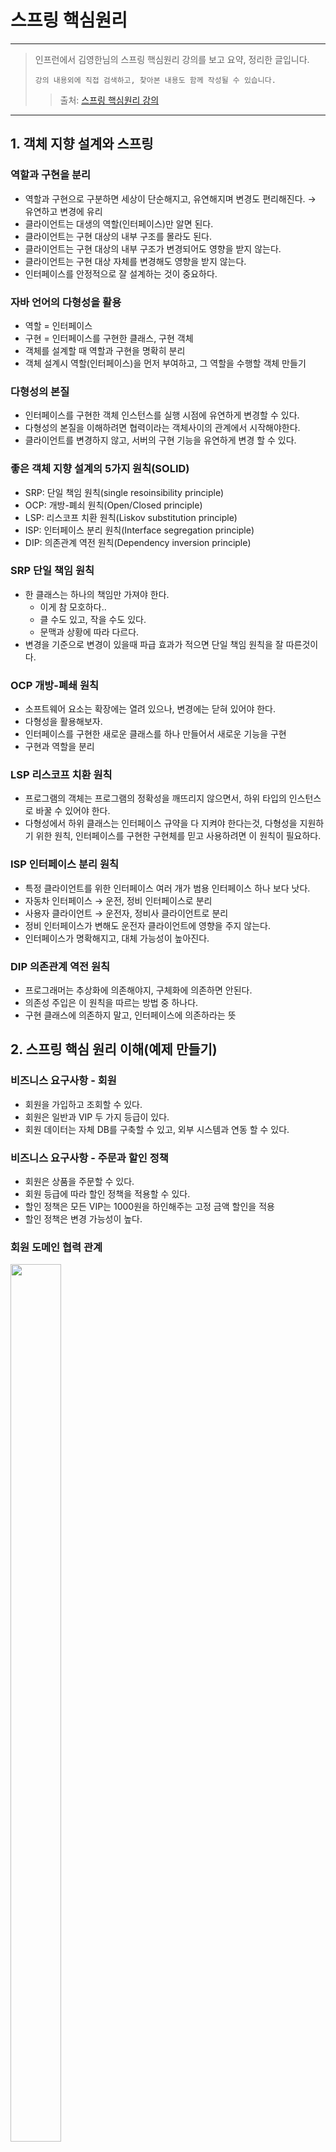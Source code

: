 # 스프링 핵심원리

---

> 인프런에서 김영한님의 스프링 핵심원리 강의를 보고 요약, 정리한 글입니다.
>
>
> `강의 내용외에 직접 검색하고, 찾아본 내용도 함께 작성될 수 있습니다.`
>
> > 출처: <a href = https://www.inflearn.com/course/스프링-핵심-원리-기본편/dashboard>스프링 핵심원리 강의</a>
> >

---

## 1. 객체 지향 설계와 스프링

### 역할과 구현을 분리

- 역할과 구현으로 구분하면 세상이 단순해지고, 유연해지며 변경도 편리해진다. → 유연하고 변경에 유리
- 클라이언트는 대생의 역할(인터페이스)만 알면 된다.
- 클라이언트는 구현 대상의 내부 구조를 몰라도 된다.
- 클라이언트는 구현 대상의 내부 구조가 변경되어도 영향을 받지 않는다.
- 클라이언트는 구현 대상 자체를 변경해도 영향을 받지 않는다.
- 인터페이스를 안정적으로 잘 설계하는 것이 중요하다.

### 자바 언어의 다형성을 활용

- 역할 = 인터페이스
- 구현 = 인터페이스를 구현한 클래스, 구현 객체
- 객체를 설계할 때 역할과 구현을 명확히 분리
- 객체 설계시 역할(인터페이스)을 먼저 부여하고, 그 역할을 수행할 객체 만들기

### 다형성의 본질

- 인터페이스를 구현한 객체 인스턴스를 실행 시점에 유연하게 변경할 수 있다.
- 다형성의 본질을 이해하려면 협력이라는 객체사이의 관계에서 시작해야한다.
- 클라이언트를 변경하지 않고, 서버의 구현 기능을 유연하게 변경 할 수 있다.

### 좋은 객체 지향 설계의 5가지 원칙(SOLID)

- SRP: 단일 책임 원칙(single resoinsibility principle)
- OCP: 개방-폐쇠 원칙(Open/Closed principle)
- LSP: 리스코프 치환 원칙(Liskov substitution principle)
- ISP: 인터페이스 분리 원칙(Interface segregation principle)
- DIP: 의존관계 역전 원칙(Dependency inversion principle)

### SRP 단일 책임 원칙

- 한 클래스는 하나의 책임만 가져야 한다.
    - 이게 참 모호하다..
    - 클 수도 있고, 작을 수도 있다.
    - 문맥과 상황에 따라 다르다.
- 변경을 기준으로 변경이 있을때 파급 효과가 적으면 단일 책임 원칙을 잘 따른것이다.

### OCP 개방-폐쇄 원칙

- 소프트웨어 요소는 확장에는 열려 있으나, 변경에는 닫혀 있어야 한다.
- 다형성을 활용해보자.
- 인터페이스를 구현한 새로운 클래스를 하나 만들어서 새로운 기능을 구현
- 구현과 역할을 분리

### LSP 리스코프 치환 원칙

- 프로그램의 객체는 프로그램의 정확성을 깨뜨리지 않으면서, 하위 타입의 인스턴스로 바꿀 수 있어야 한다.
- 다형성에서 하위 클래스는 인터페이스 규약을 다 지켜야 한다는것, 다형성을 지원하기 위한 원칙, 인터페이스를 구현한 구현체를 믿고 사용하려면 이 원칙이 필요하다.

### ISP 인터페이스 분리 원칙

- 특정 클라이언트를 위한 인터페이스 여러 개가 범용 인터페이스 하나 보다 낫다.
- 자동차 인터페이스 → 운전, 정비 인터페이스로 분리
- 사용자 클라이언트 → 운전자, 정비사 클라이언트로 분리
- 정비 인터페이스가 변해도 운전자 클라이언트에 영향을 주지 않는다.
- 인터페이스가 명확해지고, 대체 가능성이 높아진다.

### DIP 의존관계 역전 원칙

- 프로그래머는 추상화에 의존해야지, 구체화에 의존하면 안된다.
- 의존성 주입은 이 원칙을 따르는 방법 중 하나다.
- 구현 클래스에 의존하지 말고, 인터페이스에 의존하라는 뜻

## 2. 스프링 핵심 원리 이해(예제 만들기)

### 비즈니스 요구사항 - 회원

- 회원을 가입하고 조회할 수 있다.
- 회원은 일반과 VIP 두 가지 등급이 있다.
- 회원 데이터는 자체 DB를 구축할 수 있고, 외부 시스템과 연동 할 수 있다.

### 비즈니스 요구사항 - 주문과 할인 정책

- 회원은 상품을 주문할 수 있다.
- 회원 등급에 따라 할인 정책을 적용할 수 있다.
- 할인 정책은 모든 VIP는 1000원을 하인해주는 고정 금액 할인을 적용
- 할인 정책은 변경 가능성이 높다.

### 회원 도메인 협력 관계

<img src="https://user-images.githubusercontent.com/78953393/147388122-d01f35f8-c368-4500-95d3-c9bf240223e9.png" height="60%" width="40%">

### 회원 클래스 다이어그램

<img src="https://user-images.githubusercontent.com/78953393/147388124-c115190b-781a-4dd7-b81d-24b73f5bbacb.png" height="60%" width="40%">

### 회원 객체 다이어그램

<img src="https://user-images.githubusercontent.com/78953393/147388125-67fa3eaa-1f5d-4b11-af42-62afd171af39.png" height="60%" width="40%">

### 회원 도메인 개발

- 스프링 없이 순수 자바로만 개발

```java
public class Member {
    private Long id;
    private String name;
    private Grade grade;
...
}
```

- Member 클래스

```java
public interface MemberRepository {
    void save(Member member);
    Member findById(Long memberId);
}
```

- 멤버 저장소를 인터페이스로 선언

```java
public class MemoryMemberRepository implements MemberRepository {
    private static Map<Long, Member> store = new HashMap<>();
    
    @Override
    public void save(Member member) {
        store.put(member.getId(), member);
    }
    
    @Override
    public Member findById(Long memberId) {
        return store.get(memberId);
    }
}
```

- 앞으로 사용될 DB가 정해지지 않았기 때문에 우선 개발을 위해 메모리 저장으로 만들고 추후 DB가 정해지면, 구현체를 변경하여 사용
- 메모리에 저장되는 저장소 생성
- 저장과 조회 기능

```java
public interface MemberService {
    void join(Member member);
    Member findMember(Long memberId);
}
```

- 멤버 서비스 인터페이스로 선언

```java
public class MemberServiceImpl implements MemberService {
    private final MemberRepository memberRepository = new MemoryMemberRepository();
    
    @Override
    public void join(Member member) {
        memberRepository.save(member);
    }

    @Override
    public Member findMember(Long memberId) {
        return memberRepository.findById(memberId);
    }
}
```

- 멤버 서비스 구현체
- 구현체가 하나면 인터페스명 뒤에 Impl의 붙이는것이 관례이다.
- 다형성을 잘 활용하였지만, 이게 과연 좋은 객체지향 설계에 부합할까?

### 회원 도메인 실행과 테스트

```java
public class MemberApp {
    public static void main(String[] args) {
        MemberService memberService = new MemberServiceImpl();
        Member member = new Member(1L, "memberA", Grade.VIP);
        memberService.join(member);
        
        Member findMember = memberService.findMember(1L);
    
        System.out.println("new member = " + member.getName());
        System.out.println("findMember = " + findMember.getName());
    }
}
```

- 순수한 자바로만 이루어져 있다.
- 메인 클래스를 만들어서 테스트하는것은 한계가 뚜렷하다, 테스트 코드 작성해서 테스트

```java
import org.junit.jupiter.api.Test;

public class MemberServiceTest {
	
    MemberService memberService = new MemberServiceImpl();
    
    @Test
    void join() {
        // given
        Member member = new Member(1L, "memberA", Grade.VIP);

        // when
        memberService.join(member);
        Member findMember = memberService.findMember(1L);
        
        // then
        Assertions.assertThat(member).isEqualTo(findMember);
    }
}
```

- `Assertions`를 사용(단, `org.assertj.core.api`에 있는 Assertions를 사용)
- 테스트코드는 선택이 아닌 필수!

### 주문 도메인 역할

<img src="https://user-images.githubusercontent.com/78953393/147388127-2fa4d748-4dbf-410f-96d4-7713c851781a.png" height="60%" width="40%">

- 주문 생성: 클라이언트는 주문 서비스에 주문 생성을 요청한다.
- 회원 조회: 할인을 위해서 회원 등급이 필요하다. 그래서 주문 서비스는 회원 저장소에서 회원을 조회
- 할인 적용: 주문 서비스는 회원 등급에 따른 할인 여부를 할인 정책에 위임
- 주문 결과 반환: 주문 서비스는 할인 결과를 포함한 주문 결과를 반환한다.
    - 실제로는 주문 데이터를 DB에 저장하지만, 지금은 단순하게 주문 결과를 반환

### 주문 도메인 전체

<img src="https://user-images.githubusercontent.com/78953393/147388128-3cafc743-fb64-4557-b0b2-eefe31a8bf60.png" height="60%" width="40%">

### 주문과 할인 도메인 개발

```java
public interface DiscountPolicy {
    int discount(Member member, int price);
}
```

- 할인 인터페이스

```java
public class FixDiscountPolicy implements DiscountPolicy {
	
    private int discountFixAmount = 1000;
    
    @Override
    public int discount(Member member, int price) {
        if (member.getGrade() == Grade.VIP) {
            return discountFixAmount;
        }
        return 0;
    }
}
```

- 고정 할인 구현
- 고객 등급이 VIP이면, 고정 금액을 반환해준다.

```java
public class Order {
    private Long memberId;
    private String itemName;
    private int itemPrice;
    private int discountPrice;

    public int calculatePrice() {
        return itemPrice - discountPrice;
    }
}
```

- 주문 객체
- `calculatePrice()`아이템 가격에서 할인 금액을 뺀 최종 금액을 계산하여, 반환해준다.

```java
public interface OrderService {
    Order createOrder(Long memberId, String itemName, int itemPrice);
}
```

- 오더 서비스 인터페이스
- 클라이언트에서 요청하여 생성된 주문 내역을 반환해주는 역할

```java
public class OrderServiceImpl implements OrderServie {

    private final MemberRepository = new MemoryMemberRepository();
    private final DiscountPolicy = new FixDiscountPolicy();	

    @Override
    Order createOrder(Long memberId, String itemName, int itemPrice) {
        Member member = MemberRepository.findById(memberId);
        int discountPrice = DiscountPolicy.discount(member, itemPrice);
        
        return new Order(memberId, itemName, itemPrice, discountPrice);
    }
}
```

- 주문 생성 요청 시 회원 정보 조회 후 등급에 맞는 할인 정책에 멤버와 아이템 가격을 넘겨, 할인 후의 금액을 반환받고
- 주문내역을 완성하여 반환한다.

### 주문과 할인 도메인 테스트

```java
public OrderApp {
    public static void main(String[] args) {
        MemberService memberService = new MemberServiceImpl();
        OrderService orderService = new OrderServcieImpl();
        
        Long memberId = 1L;
        Member member = new Member(memberId, "memberA", Grade.VIP);		
        memberService.join(member);

        Order order = orderService.createOrder(memberId, "itemA", 10000);
        System.out.println("order=" + order);
        System.out.println("order.calculatePrice=" + order.calculatePrice());
    }
}
```

- 메인 메서드를 이용한 테스트, 물론 좋지 않은 방법

```java
public class OrderServiceTest {
    MemberService memberService = new MemberServiceImpl();
    OrderService orderService = new OrderServiceImpl();
    
    @Test
    void createOrder() {
        Long memberId = 1L;
        Member member = new Member(memberId, "memberA", Grade.VIP);
        memberService.join(member);
        
        Order order = new Order(member, "itemA", 10000);
        Assertions.assertThat(order.getDiscountPrice()).isEquelTo(1000);
    }
}
```

- 테스트 코드 작성을 꾸준하게 연습해보자.
- 단위 테스트가 정말 중요하다.
- 여기서 단위 테스트란, 스프링이나 컨테이너의 도움없이 순수한 자바 코드하는 테스트

### 설계의 문제점

- 지금까지 작성한 순수 자바코드로 이루어진 도메인 설계는 SOLID의 원칙중 OCP와 DIP를 위반하고 있다.
- 새로운 할인 정책이 주어졌을때, 코드를 변경해보면서 DIP나 OCP가 잘 지켜졌는지 확인해보자

## 3. 스프링 핵심 원리 이해2(객체 지향 원리 적용)

### 새로운 할인 정책 개발

- VIP등급 무조건 1000원 할인에서 주문금액별 %할인으로 변경

```java
public class RateDiscountPolicy implements DiscountPolicy {

    private int discountPersent = 10;	

    @Override
    public int discount(Member member, int price) {
        if (member.getGrade() == Grade.VIP) {
            return price * discountPersent / 100;
        }
        return 0;
    }
}
```

- RateDiscountPolicy 추가

```java
class RateDiscountPolicyTest {
	
    DiscountPolicy discountPolicy = new RateDiscountPolicy();

    @Test
    @DisplayName("VIP는 10% 할인이 적용되어야 한다.")
    void 변동_할인_적용_테스트() {
        // given
        Member member = new Member(1L, "memberA", Grade.VIP);
        // when
        int discount = discountPolicy.discount(member, 10000);
        // then
        Assertions.assertThat(discount).isEqualTo(1000);
    }

    @Test
    @DisplayName("VIP가 아니면 할인 적용이 안되야한다..")
    void 변동_할인_적용_테스트() {
        // given
        Member member = new Member(2L, "memberBASIC", Grade.BASIC);
        // when
        int discount = discountPolicy.discount(member, 10000);
        // then
        Assertions.assertThat(discount).isEqualTo(0);
    }
}
```

- RateDiscountPolicy 테스트
- 맥 기준 `command + shift + T`단축키를 사용해서 테스트 클래스 생성
- `@DisplayName`테스트 결과창에 출력되는 메소드 명을 바꿔준다.
- 성공 테스트도 중요하지만, 실패 테스트도 꼭 만들어 봐야한다.

### 새로운 할인 정책 적용

- 새로운 할인 정책 시 발생되는 문제점

```java
public class OrderServiceImpl implements OrderServie {

    private final MemberRepository = new MemoryMemberRepository();
    // private final DiscountPolicy = new FixDiscountPolicy();
    private final DiscountPolicy = new RateDiscountPolicy();
    

    @Override
    Order createOrder(Long memberId, String itemName, int itemPrice) {
        Member member = MemberRepository.findById(memberId);
        int discountPrice = DiscountPolicy.discount(member, itemPrice);
        
        return new Order(memberId, itemName, itemPrice, discountPrice);
    }
}
```

- 역활과 구현을 분리: OK
- 다형성을 활용하고, 인터페이스와 구현체를 분리: OK
- OCP, DIP 같은 객체지향 설계 원칙 준수: 그렇게 보이지만 실상은 X
- DIP: 주문서비스 클라이언트(`OrderServiceImpl`)은 `DiscountPolicy` 인터페이스에 의존하면서 DIP를 지킨것 같지만,
    - 추상클래스 뿐만 아니라 구현클래스에도 의존하고 있다.
    - 추상(인터페이스)클래스 의존: `DiscountPolicy`
    - 구체(구현)클래스 의존: `RateDiscountPolicy`, `FixDiscountPolicy`
- OCP: `FixDiscountPolicy`에서 `RateDiscountPolicy`로 변경을 하는 순간, 아주 작은 부분이지만 `OrderServiceImple`의 코드가 변경되므로, OCP위반

### 문제 해결

- DIP 위반의 문제를 해결하기 위해 구체클래스가 아닌 추상클래스만 의존하도록 변경

```java
public class OrderServiceImpl implements OrderServie {

    // private final DiscountPolicy = new RateDiscountPolicy();
    private final DiscountPolicy;
...
}
```

- 구체 클래스에 의존하던 것을 없애고, 추상클래스에만 의존하도록 코드 변경
    - `private final DiscountPolicy = new RateDiscountPolicy();` → `private final DiscountPolicy;`
    - 하지만 구현클래스 없이 프로그램을 실행하면, 당연하게도 `NullPointerException`예외가 발생하고 만다.
- 그럼 어떻게 문제를 해결해야 할까?
    - 누군가 대신 구현체를 생성해서 `OrderServiceImpl`에 의존성을 주입해줘야한다.

### 관심사의 분리

```java
public class AppConfig {

    public MemberService memberService() {
        return new MemberServiceImpl(memberRepository());
    }
    public OrderService orderService() {
        return new OrderServiceImpl(memberRepository(), discountPolicy())
    }
    public MemberRepository memberRepository() {
        return new MemoryMemberRespository();
    }
    public DiscountPolicy discountPolicy() {
        return new FixDiscountPolicy();
    }   
}
```

- `AppConfig`클래스 생성
- `AppConfig`클래스는 앱의 전반적인 설정을하고 구성하는 역할
- `AppConfig`에서 애플리케이션의 실제 동작에 필요한 구현 객체를 생성

```java
public class MemberServiceImpl implements MemberService {

    private final MemberRepository memberRepository;
    
    public MemberServiceImpl(MemberRepository memberRepository) {
        this.memberRepository = memberRepository;
    }
    ...
}
```

- 생성자를 통해서 구현체가 어떤것이 쓰일것인지 확인 → 생성자 주입
- 설계 변경으로 `MemberServiceImpl`은 `MemoryMemberRepository` 를 의존하지 않는다.
- `MemberServiceImpl`입장에서는 어떤 구현 객체가 주입될지 알 수 없으며, 오직 외부(`AppConfig`)에서 결정된다.
- `MemberServiceImpl`은 의존관계에 대한 것은 외부에 맡기고 오직 로직을 실행하는 것만 신경쓰면 된다.
- 객체의 생성하고 연결하는 역할과, 실행하는 역할이 명확하게 분리되었다.

```java
public class MemberApp {
    public static void main(String[] args) {
        AppConfig appConfig = new AppConfig;
        MemberService memberService = appConfig.memberService();
        Member member = new Member(1L, "memberA", Grade.VIP);
        memberService.join(member);
        
        Member findMember = memberService.findMember(1L);
    
        System.out.println("new member = " + member.getName());
        System.out.println("findMember = " + findMember.getName());
    }
}
```

- `AppConfig`를 통해서, 의존관계를 주입받는다.

### 새로운 구조와 할인 정책 적용

- 정액할인 정책에서 정률할인 정책으로 변경해보자!

```java
public class AppConfig {
    ...
    public DiscountPolicy discountPolicy() {
        // return new FixDiscountPolicy();
        return new RateDiscountPolicy();
    }
}
```

- 새로운 할인 정책을 적용할때 사용영역의 코드는 건들필요없이 구성영역에 있는 코드만 변경해주면된다.
- `FixDiscountPolicy()` → `RateDiscountPolicy()`로 변경
- `OrderServiceImpl`안에 있는 코드는 변경할 필요 없이, `AppConfig`안에 코드만 변경해주면 끝!
- 클라이언트 코드 변경없이 앱의 기능을 확장할 수 있다. → OCP 만족!!

### 전체 흐름 정리

- 새로운 할인 정책 개발 → 다형성을 활용하여 잘 개발하였으나, 적용과정에서 OCP와 DIP를 위반
- 관심사의 분리 → 클라이언트가 두가지의 역할을 가지고 있던것을 분리
- AppConfig 리펙터링 → 구성 정보에서 역할과 구현을 명확하게 분리, 중복제거
- 새로운 구조와 할인 정책 적용 → `AppConfig`의 등장으로 애플리케이션이 크게 **사용영역**과 객체를 **구성(Configuration)하는 영역으로 분리**
- 할인 정책을 변경해도 `AppConfig`가 있는 구성 영역만 변경하면됨, 사용 영역은 변경할 필요가 없다.

### 좋은 객체 지향 설계의 5가지 원칙 적용

- SRP 단일 책임 원칙
    - 단일 책임 원칙을 따르면서 관심사를 분리
    - 구현 객체를 생성하고 연결하는 책임은 `AppConfig`가 담당
    - 클라이언트 객체는 실행하는 책임만 담당
- DIP 의존관계 역전 원칙
    - 구현 클래스와 추상 클래스에 둘 다 의존하면서 DIP원칙 위반
    - 클라이언트가 추상 클래스만 의존하도록 코드변경
    - 클라이언트 코드는 인터페이스만으로는 실행이 불가
    - `AppConfig`가 객체를 대신 생성하고 의존관계를 주입해 주면서, DIP원칙을 따르도록 문제 해결
- OCP 개방-폐쇄 원칙
    - 애플리케이션을 사용 영역과 구성 영역으로 나눔
    - 정액할인에서 정률할인으로 할인 정책을 변경했음에도 클라이언트 코드는 변경되지 않음

### IoC(Inversion of Control) 제어의 역전

- 구현 객체가 프로그램의 제어 흐름을 스스로 조종했다. 개발자 입장에서는 자연스러운 흐름이다.
- 프로그램에 대한 제어 흐름에 대한 권한은 모두 `AppConfig`가 가지고 있다. 구현 객체는 묵묵히 자신의 로직을 실행할 뿐이다.
- 심지어 구현객체의 생성 또한 `AppConfig`가 생성한다.
- 이렇듯 프로그램의 제어 흐름을 직접 제어하는 것이 아니라 외부에서 관리하는 것을 제어의 역전(IoC)라고 한다.

### 프레임워크 vs 라이브러리

- 프레임워크가 내가 작성한 코드를 제어하고, 대신 실행하면 그것은 프레임워크가 맞다.(ex JUnit)
- 내가 작성한 코드가 직접 제어의 흐름을 담당한다면 그것은 라이브러리다.

### DI(Dependency Injection) 의존관계 주입

- 인터페이스만 의존, 실제 어떤 구현 객체가 사용될지는 모른다.
- 의존관계는 `정적인 클래스 의존관계` 와 실핼 시점에 결정되는 `동적인 객체(인스턴스) 의존관계` 둘을 분리해서 생각해야 한다.
    - `정적인 클래스 의존관계`: 클래스가 사용하는 import 코드만 보고 의존관계를 파악 할 수 있다. 정적인 의존관계는 애플리케이션을 실행하지 않아도 분석 가능하다.
    - `동적인 객체(인스턴스) 의존관계`: 애플리케이션 실행 시점에 외부에서 실제 구현 객체를 생성하고 클라이언트에 전달해서 클라이언트와 서버의 실제 의존관계가 연결 되는 것을 의존관계 주입이라 한다.
- 의존관계 주입을 사용하면 정적인 클래스 의존관계를 변경할 필요없이, 동적인 객체 인스턴스 의존관계를 변경 할 수 있다.

### IoC컨테이너, DI컨테이너

- `AppConfig`처럼 객체를 생성하고, 관리하면서 의존관계를 연결해 주는것
- 주로 DI컨테이너라 하며 어샘블러, 오브젝트 팩토리 등으로 불리기도 한다.

### 스프링으로 전환하기

- 지금까지 순수한 자바 코드만으로 DI를 적용.
- 이제는 스프링을 사용해보자!

```java
@Configuration
public class AppConfig {

    @Bean
    public MemberService memberService() {
        return new MemberServiceImpl(memberRepository());
    }
    @Bean
    public OrderService orderService() {
        return new OrderServiceImpl(memberRepository(), discountPolicy())
    }
    @Bean
    public MemberRepository memberRepository() {
        return new MemoryMemberRespository();
    }
    @Bean
    public DiscountPolicy discountPolicy() {
        return new FixDiscountPolicy();
    }
}
```

- `AppConfig`에서 `@Configuration`과 `@Bean`어노테이션 사용
- `import org.springframework.context.annotation.Configuration;` 이걸 사용해야한다. `import`할때는 항상 주의
- `@Configuration`: 애플리케이션을 설정하는 설정 정보에 명시해줘야한다.
- `@Bean`: key는 메서드 이름 value는 객체 인스턴스로 스프링 컨테이너에 등록(싱글톤)

```java
public class MemberApp {
    public static void main(String[] args) {
        // AppConfig appConfig = new AppConfig;
        // MemberService memberService = appConfig.memberService();
        
        ApplicationContext ac = new AnnotationConfigApplicationContext(AppConfig.class);
        ac.getBean("memberService", MemberService.class);
    
        Member member = new Member(1L, "memberA", Grade.VIP);
        memberService.join(member);
        
      Member findMember = memberService.findMember(1L);
    
        System.out.println("new member = " + member.getName());
        System.out.println("findMember = " + findMember.getName());
    }
}
```

- `MemberApp`을 스프링을 사용하는 버전으로 변경
- `ApplicationContext`: 스프링의 모든것이 시작되는 시작점, 스프링 컨테이너라 보면 된다(모든 객체를 관리해준다)
- `AnnotationConfigApplicationContext(AppConfig.class)`: `AppConfig`에 있는 환경설정을 가지고 스프링이 `@Bean`이 붙은 객체를 스프링 컨테이너에 집어넣고 관리해준다.
- `ac.getBean("name", 타입)`: `AppConfig`에 있는 객체를 꺼내오는 역할을하며 `name`은 기본적으로 메서드 이름으로 자동 설정된다.

### 스프링 컨테이너

- `ApplicationContext`를 스프링 컨테이너라 한다.
- 기존에는 `AppConfig`를 사용해서 직접 객체를 생성하고 DI를 했지만, 이제부턴 스프링 컨테이너를 통해서 사용한다.

```java
@Configuration
public class AppConfig {

    @Bean
    public MemberService memberService() {
        System.out.println("call AppConfig.memberService");
        return new MemberServiceImpl(memberRepository());
    }
        
    @Bean(name = MemoryMemberRepository)
    public MemoryMemberRepository memberRepository() {
        System.out.println("call AppConfig.memberRepository");
        return new MemoryMemberRepository();
    }
    ...
}
```

- 스프링 컨테이너는 `@Configuration`이 붙은 `AppConfig`를 설정(구성) 정보로 사용한다. 여기서 `@Bean`이라 적힌 메서드를 모두 호출해서 반환된 객체를 스프링 컨테이너에 등록하며, 이렇게 등록된 객체를 스프링 빈이라고 한다.
- `@Bean(name = "name")`형식을 사용해 스프링 빈의 이름을 변경 할 수도 있다.(특별한 경우가 아닌 이상 기본 설정이 제일 좋다)

```java
public static void main(String[] args) {

    ApplicationContext ac = new AnnotationConfigApplicationContext(AppConfig.class);
    MemberService memberService = ac.getBean("memberService", MemberService.class);
    ...
}
```

- 스프링 빈은 메서드의 명을 스프링 빈의 이름으로 사용한다.
- `.getBean()`메서드를 사용해서 스프링 컨테이너에 있는 스프링 빈을 찾아서 사용해야한다.

## 4. 스프링 컨테이너와 스프링 빈

### 스프링 컨테이너 생성

```java
public interface ApplicationContext extends EnvironmentCapable, ListableBeanFactory, HierarchicalBeanFactory,
    MessageSource, ApplicationEventPublisher, ResourcePatternResolver {
    ...
}
```

- `ApplicationContext`는 인터페이스이다.
- `AppConfig`를 사용했던 방식이 어노테이션 기반의 자바 설정 클래스로 스프링 컨테이너를 만든것.
- `AnnotationConfigApplicationContext`는 `ApplicationContext`의 구현체이다.

### 스프링 컨테이너 생성 과정

1. 스프링 컨테이너 생성
    1. 스프링 컨테이너를 생성할 때는 구성 정보(`AppConfig`)를 지정해주어야한다.
    2. `new AnnotationConfigApplicationContext(AppConfig.class)`으로 정보 전달
    3. 스프링 컨테이너 속 스프링 빈 저장소 생성
2. 스프링 빈 등록
    1. 넘긴 설정정보를 사용해서 `@Bean`어노테이션을 찾고, 어노테이션이 붙어있는 메서드의 이름(빈 이름)과 반환 객체(빈 객체)를 스프링 컨테이너 속 스프링 빈 저장소에 저장한다.
    2. 이렇게 저장된 것이 스프링 빈이다.
    3. 스프링 빈 이름은 항상 다른 이름을 부여해야한다.
    4. 스프링 빈 저장소

    ```java
    @Bean
    public MemberService memberService() {
        return new MemberServiceImpl(memberServiceRepository());
    }
    
    @Bean
    public MemberRepository memberRepository() {
        return new MemoryMemberRepository();
    }
    ```

   | 빈 이름 | 빈 객체 |
   | --- | --- |
   | memberService | MemberServiceImpl@x01 |
   | memberRepository | MemoryMemberRepository@x02 |
   
    - 빈 이름은 메서드 이름을 사용한다.
3. 스프링 빈 의존관계 설정 - 준비
4. 스프링 빈 의존관계 설정 - 완료
    1. 설정 정보를 참고해서 스프링 컨테이너가 의존관계를 주입(DI) 해준다.
    2. 단순히 자바 코드를 호출하는 것 같지만, 큰 차이가 있다.(싱글톤)

### 컨테이너에 등록된 모든 빈 조회

- 스프링 컨테이너에 등록되어 있는 모든 빈에 대한 정보 출력

```java
class ApplicationContextInfoTest() {
    AnnotationConfigApplicationContext ac = new AnnotationConfigApplicationContext(AppCofig.class);

    @Test
    @DisplayName("모든 빈 출력하기")
    void findAll() {
        String[] beanDefinitionNames = ac.getBeanDifinitionNames();
        
        for (String beanDefinitionName : beanDefinitionNames) {
            Object bean = ac.getBean(beanDefinitionName);
            System.out.println("name = " + beanDefinitionName + " object = " + bean);
        }
    }
}
```

- `.getBeanDefinitionNames()`: 스프링 컨테이너에 있는 빈 이름을 출력해주는 메소드(key)
- `.getBean`: 스프링 컨테이너에 등록되어 있는 빈 객체를 출력(value)

```java
class ApplicationContextInfoTest() {
    AnnotationConfigApplicationContext ac = new AnnotationConfigApplicationContext(AppCofig.class);

    @Test
    @DisplayName("애플리케이션 빈 출력하기")
    void findApplicationBean() {
        String[] beanDefinitionNames = ac.getBeanDefinitionNames();
        
        for (String beanDefinitionName : beanDefinitionNames) {
            BeanDefinition beanDefinition = ac.getBeanDefinition(beanDefiniionName);
            
            if (beanDefinition.getRole() == BeanDefinition.ROLE_APPLICATION) {
                Object bean = ac.getBean(beanDefinitionName);
                System.out.println("name = " + beanDefinitionName + " object = " + bean);
            }
        }	
    }
}
```

- 스프링 컨테이너에 기본적으로 등록되어 있는것 외에 애플리케이션 개발을 위해 등록한 스프링 빈만 출력
- `.getBeanDefinition`: 빈 하나하나의 메타데이터 정보를 가져오는 메서드
- `beanDefinition.getRole() == BeanDefinition.ROLE_APPLICATION`: 스프링 내부에서 등록한 빈이 아닌 내가 애플리케이션을 개발하기 위해 등록한 빈 조회
- `beanDefinition.getRole() == BeanDefinition.ROLE_APPLICATION`: 스프링이 내부에서 사용하는 빈 조회

### 스프링 빈 조회 - 기본

- `ac.getBean(빈 이름, 타입)`또는 `ac.getBean(타입)`를 사용
- 조회 대상 스프링 빈이 없으면 예외 발생
    - `NoSuchBeanDefinitionException: No bean named 'xxxx' available`

```java
import static org.assertj.core.api.AssertionsForClassTypes.assertThat;

class ApplicationContextBasicFindTest {

    AnnotationConfigApplicationContext ac = new AnnotationConfigApplicationContext(SameBeanConfig.class);
    
    @Test
    @DisplayName("빈 이름으로 조회")
    void findByBeanName() {
        MemberService memberService = ac.getBean("memberService", MemberService.class);
        assertThat(memberService).isTnstanceOf(MemerServiceImpl.class);
    }
}
```

- 빈 이름으로 조회

```java
import static org.assertj.core.api.AssertionsForClassTypes.assertThat;
...
class ApplicationContextBasicFindTest {
    @Test
    @DisplayName("빈 타입으로만 조회")
    void findByBeanName() {
        MemberService memberService = ac.getBean(MemberService.class);
        assertThat(memberService).isTnstanceOf(MemerServiceImpl.class);
    }
}
```

- 빈 타입으로만 조회

```java
import static org.assertj.core.api.AssertionsForClassTypes.assertThat;
...
class ApplicationContextBasicFindTest {
    @Test
    @DisplayName("구체 타입으로 조회")
    void findByBeanName() {
        MemberService memberService = ac.getBean("memberService", MemberServiceImpl.class);
        assertThat(memberService).isTnstanceOf(MemerServiceImpl.class);
    }
}
```

- 구체 타입으로 조회
    - 구현에만 의존해야하는데 구현체에 의존하기 때문에 좋지 않은 방법

```java
import static org.junit.jupiter.api.Assertions.assertThrows;
...
class ApplicationContextBasicFindTest {
    @Test
    @DisplayName("없는 빈 조회 시 예외 발생")
    void noSuchBean() {
        assertThrows(NoSuchBeanDefinitionException.class,
            () -> ac.getBean("xxxx", MemberService.class));
    }
}
```

- 해당 빈이 없을때 예외발생
    - `Assertions.assertThrows()`를 사용
    - `org.junit.jupiter.api.Assertions`를 `inport`해야 `assertThrows()`사용가능

### 스프링 빈 조회 - 중복

```java
@Configuration
static class SameBeanConfig {
    @Bean
    public MemberRepository memberRepository1() {
        return new MemoryMemberRepository();
    }
    @Bean
    public MemberRepository memberRepository2() {
        return new MemoryMemberRepository();
    }
}
```

- 테스트를 위한 임의의 `Config`생성
- 파라미터의 값에 따른 변경점이 있을 수도 있어 충분히 실무에서도 나올수 있는 코드.

```java
import static org.junit.jupiter.api.Assertions.assertThrows;

class ApplicationContextSameBeanFindTest {
    AnnotationConfigApplicationContext ac = new AnnotationConfigApplicationContext(SameBeanConfig.class);

  @Test
  @DisplayName("타입으로 조회시 같은 타입이 둘 이상이면 중복 오류가 발생한다.")
  void findBeanByTypeDuplicate() {
    assertThrows(NoUniqueBeanDefinitionException.class,
      () -> ac.getBean(MemberRepository.class));
  }
}
```

- `NoUniqueBeanDefinitionException`예외 발생

```java
import static org.junit.jupiter.api.Assertions.assertThrows;

class ApplicationContextSameBeanFindTest {
    @Test
    @DisplayName("타입으로 조회시 같은 타입이 둘 이상이면, 빈 이름으로 조회하면 된다.")
    void findBeanByName() {
    MemberRepository memberRepository1 = ac.getBean("memberRepository1", MemberRepository.class);
    assertThat(memberRepository1).isInstanceOf(MemberRepository.class);
    }
}
```

- 스프링 빈 조회 시 같은 타입의 스프링 빈이 둘 이상이면 오류가 발생한다. 이떄 빈 이름을 지정하면 해결할 수 있다.

```java
import static org.assertj.core.api.Assertions.assertThat;

class ApplicationContextSameBeanFindTest {
  @Test
  @DisplayName("특정 타입을 모두 조회하기")
  void findAllBeanType() {
      Map<String, MemberRepository> beansOfType = ac.getBeansOfType(MemberRepository.class);
      for (String key : beansOfType.keySet()) {
          System.out.println("key = " + key + " value = " + beansOfType.get(key));
      }
      System.out.println("beansOfType = " + beansOfType);
      assertThat(beansOfType.size()).isEqualTo(2);
  }
}
```

- `.getBeansOfType()`: 특정 타입의 스프링 빈 모두 조회

### 스프링 빈 조회 - 상속 관계

```java
@Configuration
static class TestConfig {
    @Bean
    public DiscountPolicy ratedDiscountPolicy() {
        return new RateDiscountPolicy();
    }

    @Bean
    public DiscountPolicy fixDiscountPolicy() {
        return new FixDiscountPolicy();
    }
}
```

- 테스트를 위한 임의의 `Config`생성

```java
@Test
@DisplayName("부모 타입으로 전부 조회")
void findAllBeanByParentsType() {
  Map<String, DiscountPolicy> beansOfType = ac.getBeansOfType(DiscountPolicy.class);
  for (String key : beansOfType.keySet()) {
    System.out.println("key  = " + key + " value = " + beansOfType.get(key));
  }
  assertThat(beansOfType.size()).isEqualTo(2);
}
```

- 부모 타입으로 조회 시 자식 타입도 전부 함께 조회된다.

```java
@Test
@DisplayName("부모 타입으로 전부 조회 - Object")
void findAllBeanByObjectType() {
  Map<String, Object> beansOfType = ac.getBeansOfType(Object.class);
  for (String key : beansOfType.keySet()) {
    System.out.println("key = " + key + " value = " + beansOfType.get(key));
  }
}
```

- `Object`타입으로 조회하면, 모든 스프링빈을 조회한다.

```java
@Test
@DisplayName("부모 타입으로 조회시, 자식이 둘 이상이면 중복 오류가 발생한다.")
void findBeanByParentsTypeDuplicate() {
  assertThrows(NoUniqueBeanDefinitionException.class, () -> ac.getBean(DiscountPolicy.class));
}
```

- 부모 타입으로 조회 시 자식이 둘 이상 있으면 중복오류가 발생한다.

```java
@Test
@DisplayName("부모 타입으로 조회시, 자식이 둘 이상 있으면, 빈 이름을 지정하면 된다.")
void findBeanByParentsTypeBeanName() {
  DiscountPolicy ratedDiscountPolicy = ac.getBean("ratedDiscountPolicy", DiscountPolicy.class);
  assertThat(ratedDiscountPolicy).isInstanceOf(RateDiscountPolicy.class);
}
```
- 부모 타입으로 조회시 자식이 둘 이상 있으면 빈이름을 지정하면 된다.
### BeanFactory란?

- 스프링 컨테이너의 최상위 인터페이스다.
- 스프링 빈을 조회하고 관리하는 역할을 한다.
- `getBean()`을 제공한다.

### ApplicationContext란?

- `BeanFactory`의 모든 기능을 상속받아 제공한다.
- `BeanFactory`와 `ApplicationContext`의 차이가 뭘까?
- `ApplicationContext`는 애플리케이션을 개발할때 필요한 부가 기능을 가지고 있다.

### ApplicationContext의 부가기능

- 메세지 소스를 활용한 국제화 기능: 한국에서 들어오면 한국어로, 영어권에서 들어오면 영어권으로 출력
- 환경변수: 로컬, 개발, 운영등을 구분해서 처리
- 애플리케이션 이벤트: 이벤트를 발행하고 구독하는 모델을 편리하게 지원
- 편리한 리소스 조회: 파일, 클래스패스, 외부 등에서 리소스를 편리하게 조회

### 어노테이션 기반 자바 코드 설정 사용

- 지금까지 했던 것
- 제일 많이 사용한다.

### XML 설정 사용

- 과거에 많이 사용
- 컴파일 없이 빈 설정 정보를 변경할 수 있는 장점도 있다.
- `GenericXmlApplicationContext`를 사용하면 `xml`설정 파일을 넘기면 된다.

```xml
<?xml version="1.0" encoding="UTF-8"?>
    <beans xmlns="http://www.springframework.org/schema/beans"
     xmlns:xsi="http://www.w3.org/2001/XMLSchema-instance"
     xsi:schemaLocation="http://www.springframework.org/schema/beans http://www.springframework.org/schema/beans/spring-beans.xsd">
    
    
    <bean id="memberService" class="hello.core.service.MemberServiceImpl">
      <constructor-arg name="memberRepository" ref="memberRepository"/>
    </bean>
    
    <bean id="memberRepository" class="hello.core.repository.MemoryMemberRepository"/>
    
    <bean id="orderService" class="hello.core.service.OrderServiceImpl">
      <constructor-arg name="memberRepository" ref="memberRepository"/>
      <constructor-arg name="discountPolicy" ref="discountPolicy"/>
    </bean>
    
    <bean id="discountPolicy" class="hello.core.discount.RateDiscountPolicy"/>
</beans>
```

- 간단하게 실습해보고, 필요하면 공식 문서를 찾아보자.

### 스프링 빈 설정 메타 정보 - BeanDefinition

- `BeanDefinition`이라는 추상화가 있기 때문에 다양한 설정 형식을 사용할 수 있다.
- `BeanDefinition`을 빈 설정 메타 정보라 한다.
- 스프링 컨테이너는 이 메타 정보를 바탕으로 스프링 빈을 생성한다.
- `ApplicationConfigAppilcationContext`는 `AnnotationBeanDefinitionReader`를 사용해서 `AppConfig.class`를 읽고 `BeanDefinition`을 생성한다.

## 5. 싱글톤 컨테이너

### 웹 애플리케이션과 싱글톤

- 웹 애플리케이션은 보통 여러 고객이 동시에 요청을 한다.

```java
class SingletonTest {
    @Test
    @DisplayName("스프링 없는 순수한 DI 컨테이너")
    void pureContainer() {
        AppConfig appConfig = new AppConfig();
        MemberService memberService1 = appConfig.memberService();
        MemberService memberService2 = appConfig.memberService();
        
        assertThat(memberService1).isNotSameAs(memberService2);
    }
}
```

- `AppConfig`에서는 고객의 요청 시 마다 새로운 객체를 생성하게 되는데 여기서 문제점이 발생한다.
- 고객의 요청시 마다 새로운 객체를 생성하는지 테스트
- 메모리의 낭비가 심각하다.
- 해당 객체가 딱 1개만 생성되고 공유하도록 설계 → 싱글톤

### 싱글톤 패턴

```java
public class SingletonService {
    private static final SingletonService instance = new SingletonService();
    
    public static SingletonService getInstance() {
        return instance;
    }
    
    private SingletonService() { }
}
```

- 클래스의 인스턴스가 딱 1개만 생성되는 것을 보장하는 디자인 패턴
- 객체 인스턴스를 2개 이상 생성하지 못하도록 막아야한다.
    - `private`생성자를 사용해서 외부에서 임의로 new 키워드를 사용하지 못하도록 막는다.
    - `same`: == (객체를 비교)
    - `equals`: 값 그 자체를 비교
- 생성자를 `private`으로 선언해서 외부에서 `new`키워드를 사용한 객체 생성을 못하게 막는다.

```java
@Test
@DisplayName("싱글톤 패턴을 적용한 객체 사용")
void singletonServiceTest() {
  SingletonService singletonService1 = SingletonService.getInstance();
  SingletonService singletonService2 = SingletonService.getInstance();

  System.out.println("singletonService1 = " + singletonService1);
  System.out.println("singletonService2 = " + singletonService2);

  assertThat(singletonService1).isSameAs(singletonService2);
}
```

- 여러번 객체를 호출했으나, 하나의 객체만 생성되고 공유해서 사용된다.
- 싱글톤 패턴을 구현하는 방법은 다양하다.

### 싱글톤 패턴의 문제점

- 싱글톤 패턴을 구현하는 코드 자체가 많이 들어간다.
- DIP를 위반한다.
    - 구현 클래스를 의존한다.
- 클라이언트가 구체 클래스를 의존하기 때문에 OCP를 위반할 가능성이 높다.
- 유연성이 떨어진다.
    - 내부 속성의 변경, 초기화가 어렵다.
    - 자식 클래스를 만들기 어렵다.
- 안티패턴으로 불리기도 한다.

### 싱글톤 컨테이너

```java
@Test
@DisplayName("스프링 컨테이너와 싱글톤")
void springContainer() {
    AnnotationConfigApplicationContext ac = new AnnotationConfigApplicationContext(AppConfig.class);

    MemberService memberService1 = ac.getBean("memberService", MemberService.class);
    MemberService memberService2 = ac.getBean("memberService", MemberService.class);

    System.out.println("memberService1 = " + memberService1);
    System.out.println("memberService2 = " + memberService2);

    assertThat(memberService1).isSameAs(memberService2);
}
```

- 싱글톤 패턴을 적용하지 않아도, 객체 인스턴스를 싱글톤으로 관리한다.
- 싱글톤 객체를 생성하고 관리하는 기능을 싱글톤 레지스트리라고 한다.
- 스프링 컨테이너의 이런 기능 덕분에 싱글톤 패턴의 모든 단점을 해결하고, 객체를 싱글톤으로 관리할 수 있다.
    - 싱글톤 패턴을 적용하기 위한 코드 작성이 필요없다.
    - `DIP`, `OCP`, `private생성자`, `test`로 부터 자유롭게 싱글톤을 사용할 수 있다.

### 싱글톤 방식의 주의점

```java
public class StatefulService {
    private int price;

    public void order(String name, int price) {
        System.out.println("name = " + name + " price = " + price);
        this.price = price;
    }

    public int getPrice() {
        return price;
    }
}
```

- 싱글톤 객체는 상태를 유지(stateful)하게 설계해서는 안된다.

```java
public class StatefulServiceTest {

    @Test
    void statefulServiceSingleton() {
        ApplicationContext ac = new AnnotationConfigApplicationContext(TestConfig.class);
        StatefulService statefulService1 = ac.getBean(StatefulService.class);
        StatefulService statefulService2 = ac.getBean(StatefulService.class);
    
        // ThreadA: A사용자 10000원 주문
        statefulService1.order("UserA", 10000);
        // ThreadB: B사용자 20000원 주문
        statefulService2.order("UserB", 20000);
    
        int price = statefulService.getPrice();
        System.out.println("price = " + price);
    
        assertThat(statefulService1.getPrice()).isEqualTo(20000);
    }
    
    static class TestConfig {
        @Bean
        public StatefulService statefulService() {
            return new StatefulService();
        }
    }
}
```

- 사용자 A가 주문 금액을 조회했는데 2만원이 찍히는 문제가 발생한다.
- 스프링 빈 필드에 공유 값을 설정하면 큰일난다!

```java
public class StatefulService {
    // private int price;

    public void order(String name, int price) {
        System.out.println("name = " + name + " price = " + price);
        // this.price = price;
        return price;
    }
}
```

- 무상태(stateless)로 설계해야 한다.
    - 특정 클라이언트에 의존적이면 안된다.
    - 특정 클라이언트가 값을 변경할 수 있는 필드가 있으면 안된다.
    - 가급적 읽기만 가능해야한다.
    - 지역변수, 파라미터, ThreadLocal 등을 사용해야한다.

```java
public class StatefulServiceTest {

    @Test
    void statefulServiceSingleton() {
    ApplicationContext ac = new AnnotationConfigApplicationContext(TestConfig.class);
    StatefulService statefulService1 = ac.getBean(StatefulService.class);
    StatefulService statefulService2 = ac.getBean(StatefulService.class);

    // ThreadA: A사용자 10000원 주문
    int priceUserA = statefulService1.order("UserA", 10000);
    // ThreadB: B사용자 20000원 주문
    int priceUserB = tatefulService2.order("UserB", 20000);

    System.out.println("priceUserA = " + priceUserA);
    System.out.println("priceUserB = " + priceUserB);

    assertThat(priceA).isEqualTo(10000);
    }
    
    static class TestConfig {
        @Bean
        public StatefulService statefulService() {
            return new StatefulService();
        }
    }
}
```

### @Configuration과 싱글톤

- `AppConfig`에서 싱글톤이 깨질까?
- 테스트 결과 깨지지 않는다.. 이유는 다음 챕터에서 알아보자

### @Configuration과 바이트코드 조작

- 스프링이 `CGLIB`라는 바이트코드 조작 라이브러리를 사용해서 `AppConfig`클래스를 상속받는 임의의 다른 클래스를 만들고 그 클래스를 스프링 빈으로 등록
- 이 임의의 클래스가 싱글톤을 보장되도록 해준다.
- `@Configuration`의 사용없이 `@Bean`만 사용하게 되면 어떻게 될까?
    - `CGLIB`라이브러리를 사용할 수 없기 때문에 싱글톤이 깨지게 된다.
    - `@Bean`사용해도 스프링 빈으로 등록이 되나 싱글톤을 보장하진 않는다.
    - `@Bean`으로 등록되어 있는 스프링 빈을 스프링 컨테이너에서 관리하지 않는다.
- 큰 고민 하지말고 설정 정보에는 `@Configuration`을 사용하자

## 6. 컨포넌트 스캔
### 컴포넌트 스캔과 의존관계 자동 주입

- 스프링 설정 정보가 없어도 자동으로 스프링 빈을 등록하는 컴포넌트 스캔이라는 기능이 있다
- 의존관계도 자동으로 주입해주는 `@Autowired`라는 기능도 제공한다.
- `@ComponentScan`과 `@Configuration`어노테이션 사용
- `@ComponentScan(excludeFilters = @ComponentScan.Filter(type = FiltetType.ANNOTATION, classes = Configuration.class))`필터를 통해 자동으로 등록하지 않을것을 지정
- 컴포넌트 스캔은 이름 그대로 `@Componet`어노테이션이 붙은 클래스를 스캔해서 스프링 빈으로 등록한다.
- `@Autowired`는 필요한 객체를 찾아서 의존관계를 자동으로 주입해준다.
- `@CompnentScan`과 `@Autowired`테스트
- 로그를 살펴보면 컴포넌트 스캔과 자동의존관계 주입에 따른 설정이 나타난다.
- 컴포넌트 스캔 작동 방식
  - 빈 이름 기본 전략
  - 빈 이름 직접 지명
- 자동 의존관계 주입 작동 방식
  - 기본 조회 전략은 타입이 같은 빈을 찾아서 주입한다.
    - 충돌문제는 어떻게 처리될지 생각해보자
    - `@getBean(MemberRepository.class)`와 동일하다고 이해하면 쉽다.
  - 생성자의 파라미터가 많아도 다 찾아서 자동으로 주입한다.

### 탐색 위치

```java
@ComponentScan(
    basePackages = "hello.core", "hello.service"
    ...
)
public class AutoAppConfig {
    ...
}
```
- 필요한 위치부터 탐색하도록 시작 위치를 지정할 수 있다.
- `basePackages`: 탐색할 패키지의 시작 위치를 지정한다. 이 패키지를 포함해서 하위 패키지를 모두 탐색한다.
- 여러 시작 위치를 지정할 수도 있다.
- `basePackageClasses`: 지정한 클래스의 패키지를 탐색 위치로 지정
- 지정하지 않았을때는? `@ComponentScan`이 붙은 클래스의 패키지를 기준으로 탐색
- 위치를 지정하지 말고, 설정정보가 있는 클래스를 프로젝트 최상단에 두는것을 권장한다.

### 컴포넌트 스캔 기본 대상
- `@Component`: 컴포넌트 스캔에서 사용
- `@Controller`: 스프링 MVC 컨트롤러에서 사용
- `@Service`: 스프링 비즈니스 로직에서 사용
- `@Repository`: 스프링 데이터 접근 계층에서 사용
- `@Configuration`: 스프링 설정 정보에서 사용

### 필터
- 컴포넌트 스캔 대상 제외
- 컴포넌트 스캔 대상 지정
- 필터 타입 5가지
  - ANNOTATION: 기본값, 어노테이션을 인식해서 동작
  - ASSIGNABLE_TYPE: 지정한 타입과 자식 타입을 인식해서 동작
  - ASPECTJ: AspectJ 패턴 사용
  - REGEX: 정규 표현식
  - CUSTOM: `TypeFilter`라는 인터페이스를 구현해서 처리
- `excludeFilter`는 여러가지 이유로 간혹 사용할 때가 있지만 자주 사용되지는 않는다.
- `includeFilter`는 사용할 일이 거의 없다

### 중복 등록
- 자동 빈 등록과 자동 빈 등록 중복
- 컴포넌트 스캔에 의해 자동으로 스프링 빈이 등록되는데, 그 이름이 같은 경우 스프링은 오류를 발생시킨다.
- `BeanDefinitionStoreException` 예외발생
- 수동 빈 등록과 자동 빈 등록 중복
- 예전에는 수동 빈이 우선권을 가졌으나, 지금은 오류가 발생한다.

## 7. 다양한 의존관계 주입 방법

### 생성자 주입
- 생성자를 통해서 의존관계를 주입하는 방법
- 생성자 호출 시점에 딱 1번만 호출되는 것이 보장된다.
- 불편, 필수 의존관계에 사용
- 생성자가 딱 1개만 있으면 `@Autowired`를 생략할 수 있다.(물론 스프링 빈에만 해당한다.)

### 수정자 주입
- `setter`라 불리는 필드의 값을 변경하는 수정자 메서드를 통해 의존관계를 주입하는 방법
- 선택, 변경 가능성이 있는 의존관계에 사용
- `@Autowired`의 기본 동작은 주입할 대상이 없으면 오류 발생
- 주입할 대상 없이 동작하려면, `@Autowired(required = false)`로 지정하면 된다.

### 필드 주입
- 필드에 바로 주입하는 방식
- 코드가 간결해지지만 외부에서 변경이 불가능하여 테스트하기 너무 힏들다.
- 사용하지 않는것이 좋다.(DI프레임워크가 없으면 아무것도 할수가 없다.)
- 예외적으로 테스트 코드에서는 사용해도 된다.

### 일반 메서드 주입
- 일반 메서드에서 주입 받는것이 가능하다.
- 일반적으로 잘 사용하지 않는다.

### 옵션 처리
- 주입할 스프링 빈이 없어도 동작해야 할 때가 있다.
- 그냥 `@Autowired`만 사용하면 `required`옵션의 기본값이 `true`로 되어 있어서 자동 주입 대상이 없으면 오류 발생
- 자동 주입 대상을 옵션으로 처리하는 방법
  - `@Autowired(required = false)`: 자동 주입할 대상이 없으면 수정자 메서드 자체가 호출 되지 않는다.
  - `org.springframeword.lang.@Nullalble`: 자동 주입할 대상이 없으면 null이 입력, 생성자 주입에서 특정 필드에 적용해서 사용 가능
  - `Optional<>`: 자동 주입 대상이 없으면 `Optional.empty`가 입력된다.

### 생성자 주입을 선택하라!
- 대부분의 의존관계 주입은 한번 일어나면 애플리케이션 종료 시점까지 의존관계를 변경할 일이 없다.
- 대부분의 의존관계는 애플리케이션 종료 전까지 변하면 안된다. (불변)
- 수정자 주입을 사용하면, `setter`를 `public`으로 열어두어야한다.(누군가 실수로 변경할 수도 있고, 변경하면 안되는 메서드를 열어두는 것은 좋지 않다.)
- 생성자 주입은 객체를 생성할 때 딱 1번만 호출되므르 불변하게 설계 가능
- 필요한 의존관계를 누락할 가능성이 적어진다.
- `final`키워드를 사용할 수 있다.
- 항상 생성자 주입을 선택하는것이 좋고, 옵션으로 수정자 주입을 사용하자.

### 롬복과 최신 트랜드
- `getter`, `setter`등 구현해야할 메소드를 어노테이션으로 쉽고 간단하게 사용할 수 있게 해주는 라이브러리
- 자바의 어노테이션 프로세서라는 기능을 이용해서 컴파일 시점에 생성자 코드를 자동으로 생성해준다.
- `@RequiredArgsConstructor`: `final`을 기준으로 생성자를 만들어주는 롬복이 제공해주는 어노테이션

### 조회 빈이 2개 이상 - 문제
- 자동의존관계 주입 시 조회되는 빈이 2개 이상일때 문제가 발생한다.
- `@Autowired`는 type으로 조회를 한다.
- 같은 type이 두개 있으면 중복되는 문제가 발생
- `NoUniqueBeanDefinitionException`오류가 발생한다.

### 조회 빈이 2개 이상 - 해결
- `@Autowired`빈 이름으로 매칭: 처음에는 타입 매칭을 시도하고 같은 타입의 빈이 있으면 필드 이름 또는 파라미터 이름으로 빈 이름을 추가 매칭한다.
- `@Quilifier`는 `@Quilifier`끼리 매칭: 추가 구분자를 붙여주는 방법
- `@Primay`사용: 우선순위를 지정하는 방법
- `@Primay`를 주로 사용한다.

### 커스텀 어노테이션
- `@Qualifier`좀 더 사용하기 좋게 만드는 어노테이션을 만들어보자.
- 어노테이션에는 상속이라는 개념이 없다, 여러 어노테이션을 모아 사용하는 기능은 스프링이 제공하는 기능이다.
- 무분별하게 재정의 해서 사용하는것은 좋지 않다.

### 조회한 빈이 모두 필요할때
- 의도적으로 해당 타입의 스프링 빈이 다 필요한 경우가 있다.
- 동적으로 빈을 선택해야 할때 사용하면 편리하다
- 코드를 천천히 보면서 다시한번 이해하기

### 자동 빈 등록
- 편리한 자동 기능을 기본으로 사용하자
- 관리할 빈이 많아지면서 설정 정보가 커지면 설정 정보를 관리하는 것 자체가 부담
- `@Component`만 붙이면 될 일을 객체 생성 하고 `@Bean`등록 그리고 주입할 대상을 일일이 적어주는것 이것이 참 번거로운 일이다.
- 자동 빈 등록을 사용해서 OCP와 DIP를 모두 지킬 수 있다.
- 업무 로직 빈: 웹을 지원하는 컨트롤러, 서비스, 리포지토리 등이 모두 업무 로직, 보통 비즈니스 요구사항을 개발할 때 추가, 변경된다.
- 업루 로직은 숫자도 많고 유사한 패턴을 가지고 있어 자동기능을 사용하는 것이 좋다

### 수동 빈 등록
- 기술 지원 빈: 기술적인 문제나 공통 관심사(AOP)를 처리할 때 주로 사용된다.
- 기술 지원은 업무 로직과 비교했을때 수가 매우 적고 문제 발생 시 문제가 잘 들어나지 않기 때문에 수동 빈 등록을 사용해서 명확하게 들어내는 것이 좋다.
- 비즈니스 로직중에서 다형성을 적극 활용할때는 수동으로 빈을 등록하고 설정 정보를 한눈에 파악할 수 있게 하는것이 좀 더 좋다.

## 8. 빈 생명주기 콜백

### 빈 생명주기 콜백
- 간단하게 외부 네트워크에 미리 연결하는 객체를 하나 생성한다고 가정
- 스프링 빈의 간단한 라이프사이클
  - 객체생성 -> 의존관계 주입
- 스프링은 의존관계 주입이 완료되면 스프링 빈에게 콜백 메서드를 통해 초기화 시점을 알려주는 다양한 기능을 제공
- 스프링은 스프링 컨테이너가 종료되기 직전에 소멸 콜백을 준다. 따라서 안전하게 종료 작업을 진행할 수 있다.
- 스프링 빈의 이벤트 라이프사이클
  - 스프링 컨테이너 생성 -> 스프링 빈 생성 -> 의존관계 주입 -> 초기화 콜백 -> 사용 -> 소멸전 콜백 -> 스프링 종료

### 인터페이스 InitializingBean, DisposableBean
- `afterPropertiesSet()`: 의존관계 주입이 끝난 후 초기화 준비가 끝났을때 호출
- `destroy()`: 소멸전에 호출
- 단점
  - 스프링 전용 인터페이스이다, 해당 코드가 스프링 전용 인터페이스에 의존한다.
  - 초기화, 소명 메서드의 이름을 변경할 수 없다.
  - 내가 코드를 고칠수 없는 외부 라이브러리에는 적용이 불가능하다.
- 스프링 초창기에 사용하던 방식 지금은 거의 사용하지 않는다.

### 빈 등록 초기화, 소멸 메소드
- 설정 정보에 `@Bean(initMethod = "init", destroyMethod = "close")`처럼 초기화, 소멸 메소드를 지정할 수 있다.
- 메소드의 이름을 자유롭게 지정할 수 있다.
- 스프링에 의존적이지 않다.
- 외부 라이브러리에도 적용 가능하다.(가장 큰 장점)
- `@Bean의 destroyMethod`에는 기본값이 `(inferred)(추론)`으로 등록되어 있으며, 이 추론 기능은 `close`, `shutdown`이라는 이름의 메서드를 자동으로 호출해준다.
- 따라서 종료 메소드의 이름이 `close`또는 `shutdown`이면 따로 종료 메서드는 적지 않아도 잘 작동한다.
- 이 방법도 거의 사용하지 않는다.
- 단 외부 라이브러리에 적용할때는 이걸 사용해야한다.

### 어노테이션 @PostConstruct, @PreDestory
- 초기화 메서드에 `@PostConstruct`어노테이션을 붙이면 끝
- 소멸 메서드에 `@PreDestroy`어노테이션을 붙이면 끝
- 그냥 이 방법을 사용하면 된다.
- javax패키지(자바표준) 안에 있는 어노테이션으로 스프링에 종속적인 기술이 아니여서, 스프링이 아닌 다른 컨테이너에서도 동작한다.
- 외부 라이브러리에 적용이 안된다.. 외부에 적용이 필요하면 `@Bean`기능을 사용하자.

## 9. 빈 스코프

### 빈 스코프란?
- 빈이 존재할 수 있는 범위를 뜻한다.
- 싱글톤: 기본 스코프, 스프링 컨테이너의 시작과 종료까지 유지되는 가장 넓은 범위의 스코프.
- 프로토타입: 스프링 컨테이너가 프로토타입 빈의 생성과 의존관계 주입까지만 관여하고 그 이후로는 관리되지 않는 매우 짧은 범위의 스코프.
- 웹 관련 스코프
  - request: 웹 요청이 들어오고 나갈때 까지 유지되는 스코프
  - session: 웹 세션이 생성되고 종료될 때 까지 유지되는 스코프
  - application: 웹의 서블릿 컨텍스와 같은 범위로 유지되는 스코프

### 프로토타입 스코프
- 프로토타입 스코프를 스프링 컨테이너에서 조회하면 항상 새로운 인스턴스를 생성해서 반환한다.
- 스프링 컨테이너는 프로토타입 스코프의 빈을 컨테이너에 요청했을때 빈을 생성하고 필요한 의존관계를 주입한 후 반환 그 후에 관리 하지 않는다.
- 같은 요청이 오면 항상 새로운 프로토타입 빈을 생성해서 반환한다.
- 핵심은 스프링 컨테이너는 프로토타입 빈을 생성하고, 의존관계 주입, 초기화까지만 처리
- 프로토타입 빈을 관리할 책임은 프로토타입 빈을 받은(호출한) 클라이언트에 있다.
- `@PreDestroy`같은 종료 메서드가 호출되지 않는다.

### 프로토타입 스코프 - 싱글톤 빈과 함께 사용시 문제점
- 싱글톤 빈 안에서 프로토타입 빈을 주입 받으면 주입 시점에서 생성된 프로토타입 빈을 호출 시 마다 새롭게 생성하는 것이 아닌 생성된 것을 공용으로 사용한다.
- 분명 프로토타입으로 생성된 빈이지만 싱글톤처럼 사용된다.
- 프로토타입 빈을 사용할 의도와는 다른 방식으로 진행되는 문제가 발생한다.
- 로직 수행 시 마다 프로토타입을 주입받는 방식으로 해결 가능하지만 조금 무식한 방법이다.

### 프로토타입 스코프 - Provider로 문제 해결
- 싱글톤 빈과 프로토타입 빈을 함께 사용할 때, 어떻게 하면 사용할 때 마다 항상 새로운 프로토타입 빈을 생성할 수 있을까?
- 지정한 빈을 컨테이너에서 대신 찾아주는 DL(Dpendency Lookup) 서비스를 제공하는 것이 `ObjectProvider`이다.
  - DL: 의존관계를 외부에서 주입받는것이 아니라 직접 필요한 의존관계를 찾는것
- 스프링이 제공하는 기능을 사용하지만, 기능이 단순하기 때문에 단위테스트를 만들거나 mock 코드를 만들기 쉬워진다.
- 스프링에 의존적이지 않은 JSR-330 Provider를 사용 할 수도 있다.
  - 이 방법을 사용하려면 `javax.inject:javax.inject:1`라이브러리를 gradle에 추가해야 한다.
  - 매우 심플하지만, 기능도 심플하다.
  - 스프링에 의존적이지 않아 다른 컨테이너에도 사용 가능하다.
- 스프링을 사용하다 보면 자바 표준과 스프링이 제공하는 기능이 겹칠때가 많다 대부분 스프링이 더 다양하고 편리한 기능을 제공해주기 떄문에 스프링이 제공하는 기능을 사용하는게 좋다.

### 웹 스코프
- 웹 환경에서만 동작한다.
- 스프링이 종료 시점까지 관리해준다.(프로토타입 스코프와 다르게)
- request: HTTP 요청 하나가 들어오고 나갈때 까지 유지되는 스코프, 각각의 HTTP 요청마다 별도의 빈 인스턴스가 생성되고 관리된다.
- session: HTTP Session과 동일한 생명주기를 가지는 스코프
- application: 서블릿 컨텍스트와 동일한 생명주기를 가지는 스코프
- websocket: 웹 소켓과 동일한 생명주기를 가지는 스코프

### request 스코프 예제 만들기
- 웹 라이브러리 추가
- 동시에 여러 HTTP 요청이 오면 정확히 어떤 요청이 남긴 로그인지 구별하기 어렵다. 이때 사용하면 좋은것이 request 스코프이다.
- 스프링이 시작되고 request스코프를 주입 받는 시점에 고객의 요청이 없어 request스코프를 주입 할 수 없어 오류 발생 

### 스코프와 Provider
- 간단하게 ObjectProvider를 사용해서 해결
- `ObjectProvider`덕분에 `ObjectProvider.getObject()`를 호출하는 시점까지 request scope 빈의 생성을 지연 할 수 있다.
- `ObjectProvider.getObject()`를 호출하는 시점에는 HTTP 요청이 진행중이므로 request scope 빈의 생성이 정상 처리
- `ObjectProvider.getObject()`를 `LogDemoController`, `LogDemoService`에서 각각 한번씩 따로 호출해도 같은 HTTP 요청이면 같은 스프링 빈이 반환된다.

### 스코프와 프록시
- `@Scope(value = "request", proxyMode = ScopedProxyMode.TARGET_CLASS)`
- `Provider`를 사용한 것과 동일하게 작동된다.
- 적용 대상이 인터페이스가 아닌 클래스이면 `TARGET_CLASS`를 선택
- 적용 대상이 인터페이스면 `INTERFACES`를 선택
- 이렇게 하면 MyLogger의 가짜 프록시 클래스를 만들어두고 HTTP request와 상관없이 가짜 프록시 클래스를 다른 빈에 미리 주입해 둘 수 있다.
- 마치 싱글톤을 사용하는 것 같지만 다르게 동작하기 때문에 결국 주의해서 사용해야한다.
- 꼭 필요한 곳에서만 최소화해서 사용하자 